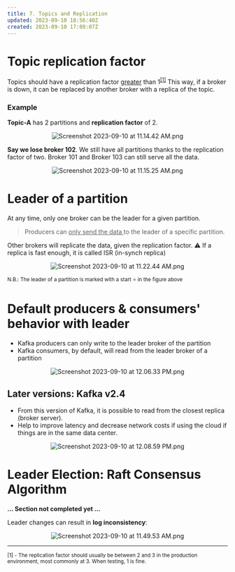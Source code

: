 ```yaml
---
title: 7. Topics and Replication
updated: 2023-09-10 18:56:40Z
created: 2023-09-10 17:09:07Z
---
```


# Topic replication factor

Topics should have a replication factor <u>greater</u> than 1<sup>[[1]](#1)</sup>
This way, if a broker is down, it can be replaced by another broker with a replica of the topic.

### Example

**Topic-A** has 2 partitions and **replication factor** of 2.

 <center style="padding: 0 15%">

![Screenshot 2023-09-10 at 11.14.42 AM.png](../_resources/Screenshot%202023-09-10%20at%2011.14.42%20AM.png)

</center>

**Say we lose broker 102**. We still have all partitions thanks to the replication factor of two. Broker 101 and Broker 103 can still serve all the data.

 <center style="padding: 0 15%">

![Screenshot 2023-09-10 at 11.15.25 AM.png](../_resources/Screenshot%202023-09-10%20at%2011.15.25%20AM.png)

</center>

# Leader of a partition

At any time, only one broker can be the leader for a given partition.

> Producers can <u> only send the data </u> to the leader of a specific partition.

Other brokers will replicate the data, given the replication factor. ⚠️ If a replica is fast enough, it is called ISR (in-synch replica)

 <center style="padding: 0 15%">

![Screenshot 2023-09-10 at 11.22.44 AM.png](../_resources/Screenshot%202023-09-10%20at%2011.22.44%20AM.png)

</center>
 <small>N.B.: The leader of a partition is marked with a start ⭐ in the figure above </small>
 
 # Default producers & consumers' behavior with leader
 - Kafka producers can only write to the leader broker of the partition
 - Kafka consumers, by default, will read from the leader broker of a partition

 <center style="padding: 0 15%">

![Screenshot 2023-09-10 at 12.06.33 PM.png](../_resources/Screenshot%202023-09-10%20at%2012.06.33%20PM.png)

</center>

## Later versions: Kafka v2.4

-   From this version of Kafka, it is possible to read from the closest replica (broker server).
-   Help to improve latency and decrease network costs if using the cloud if things are in the same data center.

 <center style="padding: 0 10%">

![Screenshot 2023-09-10 at 12.08.59 PM.png](../_resources/Screenshot%202023-09-10%20at%2012.08.59%20PM.png)

</center>

# Leader Election: Raft Consensus Algorithm

**... Section not completed yet ...**

Leader changes can result in **log inconsistency**:

 <center style="padding: 0 15%">

![Screenshot 2023-09-10 at 11.49.53 AM.png](../_resources/Screenshot%202023-09-10%20at%2011.49.53%20AM.png)

</center>

---

 <small>
<a name="1"></a> [1] - The replication factor should usually be between 2 and 3 in the production environment, most commonly at 3. When testing, 1 is fine. 
</small>
